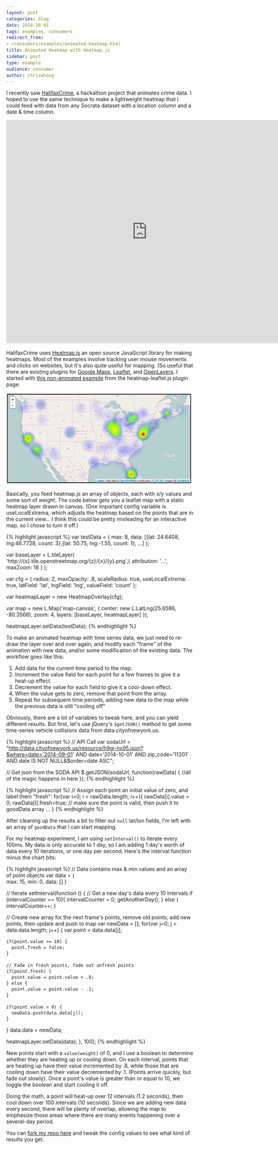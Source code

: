 ```yaml
---
layout: post
categories: blog
date: 2014-10-01
tags: examples, consumers
redirect_from:
- /consumers/examples/animated-heatmap.html
title: Animated Heatmap with Heatmap.js
sidebar: post
type: example
audience: consumer
author: chriswhong
---
```


I recently saw [HalifaxCrime](http://www.crimeheatmap.ca/), a hackathon project that animates crime data. I hoped to use the same technique to make a lightweight heatmap that I could feed with data from any Socrata dataset with a location column and a date & time column. 

<iframe width="758" height="600" src="https://chriswhong.github.io/nyc-heatmap/" frameborder="0" allowfullscreen></iframe>

HalifaxCrime uses [Heatmap.js](http://www.patrick-wied.at/static/heatmapjs/) an open source JavaScript library for making heatmaps. Most of the examples involve tracking user mouse movements and clicks on websites, but it's also quite useful for mapping. (So useful that there are existing plugins for [Google Maps](https://developers.google.com/maps/), [Leaflet](http://leafletjs.com/), and [OpenLayers](http://openlayers.org/). I started with [this non-animated example](http://www.patrick-wied.at/static/heatmapjs/example-heatmap-leaflet.html) from the heatmap-leaflet.js plugin page.

![Heat Map](/img/heatmapjs.png)

Basically, you feed heatmap.js an array of objects, each with x/y values and some sort of weight. The code below gets you a leaflet map with a static heatmap layer drawn in canvas. (One important config variable is useLocalExtrema, which adjusts the heatmap based on the points that are in the current view... I think this could be pretty misleading for an interactive map, so I chose to turn it off.)

{% highlight javascript %}
var testData = {
  max: 8,
  data: [{lat: 24.6408, lng:46.7728, count: 3},{lat: 50.75, lng:-1.55, count: 1}, ...]
};

var baseLayer = L.tileLayer(
  'http://{s}.tile.openstreetmap.org/{z}/{x}/{y}.png',{
    attribution: '...',
    maxZoom: 18
  }
);

var cfg = {
  radius: 2,
  maxOpacity: .8, 
  scaleRadius: true, 
  useLocalExtrema: true,
  latField: 'lat',
  lngField: 'lng',
  valueField: 'count'
};

var heatmapLayer = new HeatmapOverlay(cfg);

var map = new L.Map('map-canvas', {
  center: new L.LatLng(25.6586, -80.3568),
  zoom: 4,
  layers: [baseLayer, heatmapLayer]
});

heatmapLayer.setData(testData);
{% endhighlight %}

To make an animated heatmap with time series data, we just need to re-draw the layer over and over again, and modify each "frame" of the animation with new data, and/or some modification of the existing data. The workflow goes like this:

1. Add data for the current time period to the map.
2. Increment the value field for each point for a few frames to give it a heat-up effect.
3. Decrement the value for each field to give it a cool-down effect.
4. When the value gets to zero, remove that point from the array.
5. Repeat for subsequent time periods, adding new data to the map while the previous data is still "cooling off"

Obviously, there are a lot of variables to tweak here, and you can yield different results. But first, let's use jQuery's `$getJSON()` method to get some time-series vehicle collisions data from data.cityofnewyork.us.

{% highlight javascript %}
// API Call
var sodaUrl = "http://data.cityofnewyork.us/resource/h9gi-nx95.json?$where=date>'2014-09-01' AND date<'2014-10-01' AND zip_code='11201' AND date IS NOT NULL&$order=date ASC";

// Get json from the SODA API
$.getJSON(sodaUrl, function(rawData) {
  //all of the magic happens in here
});
{% endhighlight %}

{% highlight javascript %}
// Assign each point an initial value of zero, and label them "fresh":
for(var i=0; i < rawData.length; i++){
  rawData[i].value = 0;
  rawData[i].fresh=true;
  // make sure the point is valid, then push it to goodData array
  ...
}
{% endhighlight %}

After cleaning up the results a bit to filter out `null` lat/lon fields, I'm left with an array of `goodData` that I can start mapping.

For my heatmap experiment, I am using `setInterval()` to iterate every 100ms. My data is only accurate to 1 day, so I am adding 1 day's worth of data every 10 iterations, or one day per second. Here's the interval function minus the chart bits:

{% highlight javascript %}
// Data contains max & min values and an array of point objects
var data = {  
  max: 15,
  min: 0,
  data: []
}

// Iterate
setInterval(function () {
  // Get a new day's data every 10 intervals
  if (intervalCounter == 10){
    intervalCounter = 0;
    getAnotherDay(); 
  } else {
    intervalCounter++;
  }

  // Create new array for the next frame's points, remove old points, add new points, then update and push to map
  var newData = [];
  for(var j=0; j < data.data.length; j++) {
    var point = data.data[j];

    if(point.value >= 10) {
      point.fresh = false;
    }

    // Fade in fresh points, fade out unfresh points
    if(point.fresh) {
      point.value = point.value + .8;
    } else {
      point.value = point.value - .1;
    }
        
    if(point.value > 0) {
      newData.push(data.data[j]);
    }
  }
  data.data = newData;
      
  heatmapLayer.setData(data);
}, 100);
{% endhighlight %}

New points start with a `value(weight)` of 0, and I use a boolean to determine whether they are heating up or cooling down. On each interval, points that are heating up have their value incremented by .8, while those that are cooling down have their value decremented by .1. (Points arrive quickly, but fade out slowly). Once a point's value is greater than or equal to 10, we toggle the boolean and start cooling it off. 

Doing the math, a point will heat-up over 12 intervals (1.2 seconds), then cool down over 100 intervals (10 seconds). Since we are adding new data every second, there will be plenty of overlap, allowing the map to emphasize those areas where there are many events happening over a several-day period.

You can [fork my repo here](https://github.com/chriswhong/nyc-heatmap) and tweak the config values to see what kind of results you get.
